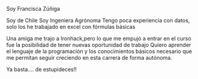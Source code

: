 Soy Francisca Zúñiga

Soy de Chile
Soy Ingeniera Agrónoma
Tengo poca experiencia con datos, solo los he trabajado en excel con fórmulas básicas

Una amiga me trajo a Ironhack,pero lo que me empujó a entrar en el curso fue la posibilidad de tener nuevas oportunidad de trabajo
Quiero aprender el lenguaje de la programación y los conocimientos básicos necesario que me permitan seguir creciendo en esta carrera de forma autónoma.

Ya basta.... de estupideces!!
